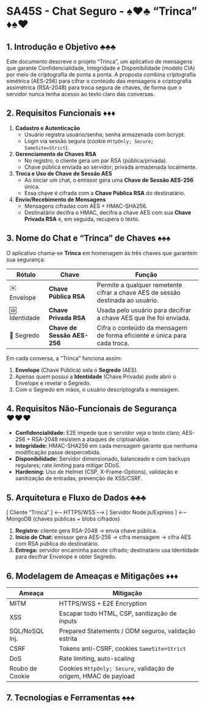 # SA45S - Chat Seguro - ♠️♥️♣️ “Trinca” ♦️♠️♥️




## 1. Introdução e Objetivo  ♣️♣️♣️
Este documento descreve o projeto “Trinca”, um aplicativo de mensagens que garante Confidencialidade, Integridade e Disponibilidade (modelo CIA) por meio de criptografia de ponta a ponta. A proposta combina criptografia simétrica (AES-256) para cifrar o conteúdo das mensagens e criptografia assimétrica (RSA-2048) para troca segura de chaves, de forma que o servidor nunca tenha acesso ao texto claro das conversas.

## 2. Requisitos Funcionais  ♦️♦️♦️
1. **Cadastro e Autenticação**  
   - Usuário registra usuário/senha; senha armazenada com bcrypt.  
   - Login via sessão segura (cookie `HttpOnly; Secure; SameSite=Strict`).  
2. **Gerenciamento de Chaves RSA**  
   - No registro, o cliente gera um par RSA (pública/privada).  
   - Chave pública enviada ao servidor; privada armazenada localmente.  
3. **Troca e Uso de Chave de Sessão AES**  
   - Ao iniciar um chat, o emissor gera uma **Chave de Sessão AES-256** única.  
   - Essa chave é cifrada com a **Chave Pública RSA** do destinatário.  
4. **Envio/Recebimento de Mensagens**  
   - Mensagens cifradas com AES + HMAC-SHA256.  
   - Destinatário decifra o HMAC, decifra a chave AES com sua **Chave Privada RSA** e, em seguida, recupera o texto.

## 3. Nome do Chat e “Trinca” de Chaves  ♠️♠️♠️
O aplicativo chama-se **Trinca** em homenagem às três chaves que garantem sua segurança:

| Rótulo          | Chave                       | Função                                                                                   |
|-----------------|-----------------------------|------------------------------------------------------------------------------------------|
| ✉️ Envelope    | **Chave Pública RSA**       |  Permite a qualquer remetente cifrar a chave AES de sessão destinada ao usuário.         |
| 🆔 Identidade  | **Chave Privada RSA**       |  Usada pelo usuário para decifrar a chave AES que lhe foi enviada.                       |
| 🤫 Segredo     | **Chave de Sessão AES-256** |  Cifra o conteúdo da mensagem de forma eficiente e única para cada troca.                |

Em cada conversa, a “Trinca” funciona assim:  
1. **Envelope** (Chave Pública) sela o **Segredo** (AES).  
2. Apenas quem possui a **Identidade** (Chave Privada) pode abrir o Envelope e revelar o Segredo.  
3. Com o Segredo em mãos, o usuário descriptografa a mensagem.

## 4. Requisitos Não-Funcionais de Segurança  ♥️♥️♥️
- **Confidencialidade:** E2E impede que o servidor veja o texto claro; AES-256 + RSA-2048 resistem a ataques de criptoanálise.  
- **Integridade:** HMAC-SHA256 em cada mensagem garante que nenhuma modificação passe despercebida.  
- **Disponibilidade:** Servidor dimensionado, balanceado e com backups regulares; rate limiting para mitigar DDoS.  
- **Hardening:** Uso de Helmet (CSP, X-Frame-Options), validação e sanitização de entradas, prevenção de XSS/CSRF.

## 5. Arquitetura e Fluxo de Dados  ♣️♣️♣️

[ Cliente “Trinca” ] ←– HTTPS/WSS –→ [ Servidor Node.js/Express ] ←– MongoDB (chaves públicas + blobs cifrados)

1. **Registro:** cliente gera RSA-2048 → envia chave pública.  
2. **Início de Chat:** emissor gera AES-256 → cifra mensagem → cifra AES com RSA pública do destinatário.  
3. **Entrega:** servidor encaminha pacote cifrado; destinatário usa Identidade para decifrar Envelope e obter Segredo.

## 6. Modelagem de Ameaças e Mitigações  ♦️♦️♦️
| Ameaça         | Mitigação                                                                                  |
|----------------|--------------------------------------------------------------------------------------------|
| MITM           | HTTPS/WSS + E2E Encryption                                                                |
| XSS            | Escapar todo HTML, CSP, sanitização de inputs                                             |
| SQL/NoSQL Inj. | Prepared Statements / ODM seguros, validação estrita                                       |
| CSRF           | Tokens anti-CSRF, cookies `SameSite=Strict`                                               |
| DoS            | Rate limiting, auto-scaling                                                                |
| Roubo de Cookie| Cookies `HttpOnly; Secure`, validação de origem, HMAC de payload                          |

## 7. Tecnologias e Ferramentas  ♠️♠️♠️





